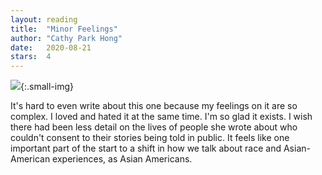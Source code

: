 ```yaml
---
layout: reading
title:  "Minor Feelings"
author: "Cathy Park Hong"
date:   2020-08-21
stars:  4
---
```


![](https://i.gr-assets.com/images/S/compressed.photo.goodreads.com/books/1580788273l/52845775._SX318_SY475_.jpg){:.small-img}

It's hard to even write about this one because my feelings on it are so complex. I loved and hated it
at the same time. I'm so glad it exists. I wish there had been less detail on the lives of people
she wrote about who couldn't consent to their stories being told in public. It feels like one important
part of the start to a shift in how we talk about race and Asian-American experiences, as Asian Americans.
